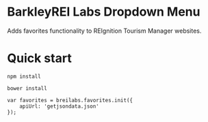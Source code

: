 BarkleyREI Labs Dropdown Menu
=====================

Adds favorites functionality to REIgnition Tourism Manager websites.

# Quick start

```
npm install
```

```
bower install
```

```
var favorites = breilabs.favorites.init({
	apiUrl: 'getjsondata.json'
});
```